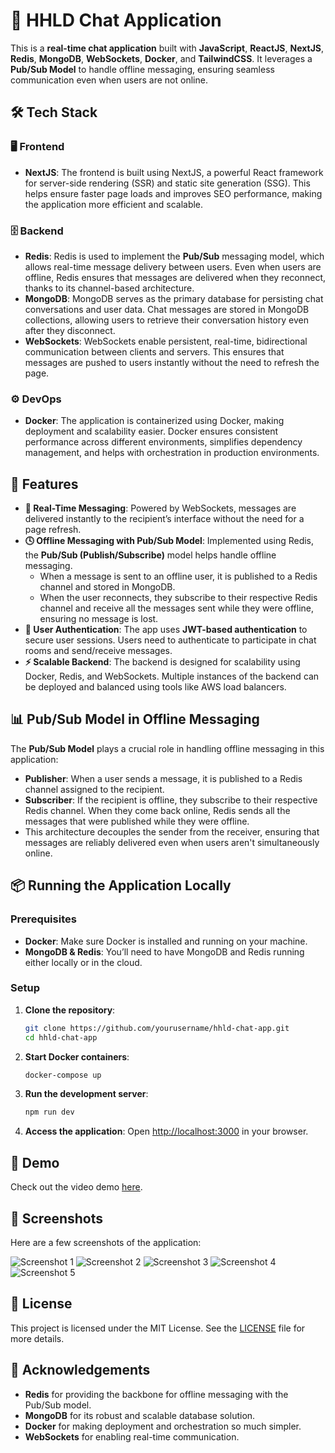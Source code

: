 # 💬 HHLD Chat Application

This is a **real-time chat application** built with **JavaScript**, **ReactJS**, **NextJS**, **Redis**, **MongoDB**, **WebSockets**, **Docker**, and **TailwindCSS**. It leverages a **Pub/Sub Model** to handle offline messaging, ensuring seamless communication even when users are not online.

## 🛠️ Tech Stack

### 🖥️ Frontend

- **NextJS**: The frontend is built using NextJS, a powerful React framework for server-side rendering (SSR) and static site generation (SSG). This helps ensure faster page loads and improves SEO performance, making the application more efficient and scalable.

### 🗄️ Backend

- **Redis**: Redis is used to implement the **Pub/Sub** messaging model, which allows real-time message delivery between users. Even when users are offline, Redis ensures that messages are delivered when they reconnect, thanks to its channel-based architecture.
- **MongoDB**: MongoDB serves as the primary database for persisting chat conversations and user data. Chat messages are stored in MongoDB collections, allowing users to retrieve their conversation history even after they disconnect.
- **WebSockets**: WebSockets enable persistent, real-time, bidirectional communication between clients and servers. This ensures that messages are pushed to users instantly without the need to refresh the page.

### ⚙️ DevOps

- **Docker**: The application is containerized using Docker, making deployment and scalability easier. Docker ensures consistent performance across different environments, simplifies dependency management, and helps with orchestration in production environments.

## 🚀 Features

- **💬 Real-Time Messaging**: Powered by WebSockets, messages are delivered instantly to the recipient’s interface without the need for a page refresh.
- **🕓 Offline Messaging with Pub/Sub Model**: Implemented using Redis, the **Pub/Sub (Publish/Subscribe)** model helps handle offline messaging.
  - When a message is sent to an offline user, it is published to a Redis channel and stored in MongoDB.
  - When the user reconnects, they subscribe to their respective Redis channel and receive all the messages sent while they were offline, ensuring no message is lost.
- **🔐 User Authentication**: The app uses **JWT-based authentication** to secure user sessions. Users need to authenticate to participate in chat rooms and send/receive messages.
- **⚡ Scalable Backend**: The backend is designed for scalability using Docker, Redis, and WebSockets. Multiple instances of the backend can be deployed and balanced using tools like AWS load balancers.

## 📊 Pub/Sub Model in Offline Messaging

The **Pub/Sub Model** plays a crucial role in handling offline messaging in this application:
- **Publisher**: When a user sends a message, it is published to a Redis channel assigned to the recipient.
- **Subscriber**: If the recipient is offline, they subscribe to their respective Redis channel. When they come back online, Redis sends all the messages that were published while they were offline.
- This architecture decouples the sender from the receiver, ensuring that messages are reliably delivered even when users aren't simultaneously online.

## 📦 Running the Application Locally

### Prerequisites

- **Docker**: Make sure Docker is installed and running on your machine.
- **MongoDB & Redis**: You’ll need to have MongoDB and Redis running either locally or in the cloud.

### Setup

1. **Clone the repository**:
   ```bash
   git clone https://github.com/yourusername/hhld-chat-app.git
   cd hhld-chat-app
2. **Start Docker containers**:

    ```bash
    docker-compose up
    ```

3. **Run the development server**:

    ```bash
    npm run dev
    ```

4. **Access the application**: Open [http://localhost:3000](http://localhost:3000) in your browser.

## 🎥 Demo

Check out the video demo [here](https://drive.google.com/file/d/1ORBdzU42iiSwNFZTy0C6A8OnaHUJIrSx/view?usp=sharing).

## 📸 Screenshots

Here are a few screenshots of the application:

![Screenshot 1](https://github.com/user-attachments/assets/24bc8701-a5ac-43d2-8d6b-1f9ba3f15591)
![Screenshot 2](https://github.com/user-attachments/assets/0111d751-323a-4e5d-bcf1-3a007e2c7867)
![Screenshot 3](https://github.com/user-attachments/assets/4e40476a-8b3c-49f1-bec9-d73c4fa4c5b3)
![Screenshot 4](https://github.com/user-attachments/assets/283ec735-9eef-4fec-a9ac-f57f747164ca)
![Screenshot 5](https://github.com/user-attachments/assets/17f34ca0-ce84-4d17-9c46-0f8d25b16bd9)

## 📝 License

This project is licensed under the MIT License. See the [LICENSE](./LICENSE) file for more details.

## 🙏 Acknowledgements

- **Redis** for providing the backbone for offline messaging with the Pub/Sub model.
- **MongoDB** for its robust and scalable database solution.
- **Docker** for making deployment and orchestration so much simpler.
- **WebSockets** for enabling real-time communication.

